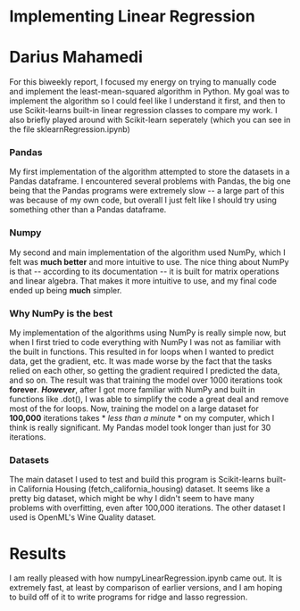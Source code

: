 # Implementing Linear Regression
# Darius Mahamedi
For this biweekly report, I focused my energy on trying to manually code and implement the least-mean-squared algorithm in Python. My goal was to implement the algorithm so I could feel like I understand it first, and then to use Scikit-learns built-in linear regression classes to compare my work. I also briefly played around with Scikit-learn seperately (which you can see in the file sklearnRegression.ipynb)
### Pandas
My first implementation of the algorithm attempted to store the datasets in a Pandas dataframe. I encountered several problems with Pandas, the big one being that the Pandas programs were extremely slow -- a large part of this was because of my own code, but overall I just felt like I should try using something other than a Pandas dataframe.
### Numpy
My second and main implementation of the algorithm used NumPy, which I felt was **much better** and more intuitive to use. The nice thing about NumPy is that -- according to its documentation -- it is built for matrix operations and linear algebra. That makes it more intuitive to use, and my final code ended up being **much** simpler.
### Why NumPy is the best
My implementation of the algorithms using NumPy is really simple now, but when I first tried to code everything with NumPy I was not as familiar with the built in functions. This resulted in for loops when I wanted to predict data, get the gradient, etc. It was made worse by the fact that the tasks relied on each other, so getting the gradient required I predicted the data, and so on. The result was that training the model over 1000 iterations took **forever**.
***However***, after I got more familiar with NumPy and built in functions like .dot(), I was able to simplify the code a great deal and remove most of the for loops. Now, training the model on a large dataset for **100,000** iterations takes * *less than a minute* * on my computer, which I think is really significant. My Pandas model took longer than just for 30 iterations.

### Datasets
The main dataset I used to test and build this program is Scikit-learns built-in California Housing (fetch_california_housing) dataset. It seems like a pretty big dataset, which might be why I didn't seem to have many problems with overfitting, even after 100,000 iterations.
The other dataset I used is OpenML's Wine Quality dataset.

# Results
I am really pleased with how numpyLinearRegression.ipynb came out. It is extremely fast, at least by comparison of earlier versions, and I am hoping to build off of it to write programs for ridge and lasso regression.


